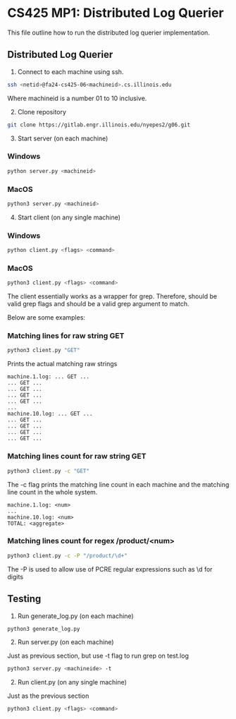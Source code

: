 # CS425 MP1: Distributed Log Querier

This file outline how to run the distributed log querier implementation.

## Distributed Log Querier

1. Connect to each machine using ssh.

```bash
ssh <netid>@fa24-cs425-06<machineid>.cs.illinois.edu
```

Where machineid is a number 01 to 10 inclusive.

2. Clone repository 

```bash
git clone https://gitlab.engr.illinois.edu/nyepes2/g06.git
```

3. Start server (on each machine)

### Windows
```bash
python server.py <machineid>
```

### MacOS
```bash
python3 server.py <machineid>
```

4. Start client (on any single machine)

### Windows
```bash
python client.py <flags> <command>
```

### MacOS
```bash
python3 client.py <flags> <command>
```

The client essentially works as a wrapper for grep. Therefore, <flags> should be valid grep flags and <command> should be a valid grep argument to match.

Below are some examples:

### Matching lines for raw string GET
```bash
python3 client.py "GET"
```

Prints the actual matching raw strings

```
machine.1.log: ... GET ...
... GET ...
... GET ...
... GET ...
... GET ...
...
machine.10.log: ... GET ...
... GET ...
... GET ...
... GET ...
... GET ...
```

### Matching lines count for raw string GET
```bash
python3 client.py -c "GET"
```

The -c flag prints the matching line count in each machine and the matching line count in the whole system.

```
machine.1.log: <num>
...
machine.10.log: <num>
TOTAL: <aggregate>
```

### Matching lines count for regex /product/\<num\>
```bash
python3 client.py -c -P "/product/\d+"
```

The -P is used to allow use of PCRE regular expressions such as \d for digits

## Testing

1. Run generate_log.py (on each machine)

```bash
python3 generate_log.py
```

2. Run server.py (on each machine)

Just as previous section, but use -t flag to run grep on test.log

```bash
python3 server.py <machineide> -t
```

2. Run client.py (on any single machine)

Just as the previous section

```bash
python3 client.py <flags> <command>
```

